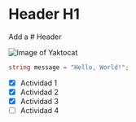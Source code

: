 # Header H1
Add a \# Header

![Image of Yaktocat](https://octodex.github.com/images/yaktocat.png)

``` C#
string message = "Hello, World!";
```
- [x] Actividad 1
- [x] Actividad 2
- [x] Actividad 3
- [ ] Actividad 4
